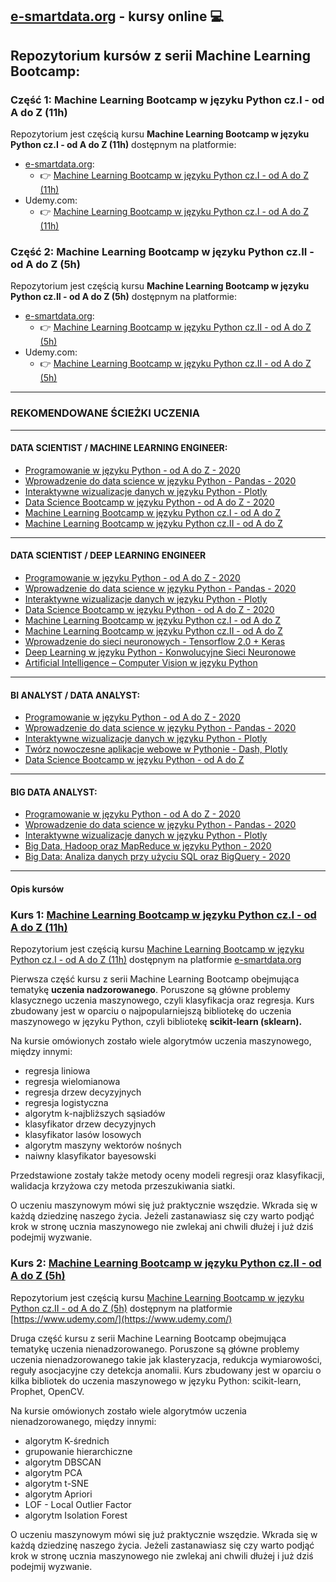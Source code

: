 ## [e-smartdata.org](https://e-smartdata.org/) - kursy online :computer:
## Repozytorium kursów z serii Machine Learning Bootcamp:
### Część 1: Machine Learning Bootcamp w języku Python cz.I - od A do Z (11h)
Repozytorium jest częścią kursu **Machine Learning Bootcamp w języku Python cz.I - od A do Z (11h)** dostępnym na platformie:
* [e-smartdata.org](https://e-smartdata.org/):
  * :point_right: [Machine Learning Bootcamp w języku Python cz.I - od A do Z (11h)](https://e-smartdata.teachable.com/p/machine-learning-bootcamp-w-jezyku-python-cz-i-od-a-do-z)
* Udemy.com:
  * :point_right: [Machine Learning Bootcamp w języku Python cz.I - od A do Z (11h)](https://www.udemy.com/course/machine-learning-bootcamp-w-jezyku-python/?referralCode=92994CE6227390CFA9D7)
### Część 2: Machine Learning Bootcamp w języku Python cz.II - od A do Z (5h)
Repozytorium jest częścią kursu **Machine Learning Bootcamp w języku Python cz.II - od A do Z (5h)** dostępnym na platformie:
* [e-smartdata.org](https://e-smartdata.org/):
  * :point_right: [Machine Learning Bootcamp w języku Python cz.II - od A do Z (5h)](https://e-smartdata.teachable.com/p/machine-learning-bootcamp-w-jezyku-python-cz-ii-od-a-do-z)
* Udemy.com:
  * :point_right: [Machine Learning Bootcamp w języku Python cz.II - od A do Z (5h)](https://www.udemy.com/course/machine-learning-bootcamp-w-jezyku-python-ii/?referralCode=AE397842FEFADB697DC8)
  
---
### REKOMENDOWANE ŚCIEŻKI UCZENIA
---
#### DATA SCIENTIST / MACHINE LEARNING ENGINEER:

* [Programowanie w języku Python - od A do Z - 2020](https://www.udemy.com/course/programowanie-w-jezyku-python/?referralCode=C7E5AD6D60ADCBDEF759)
* [Wprowadzenie do data science w języku Python - Pandas - 2020](https://www.udemy.com/course/wprowadzenie-data-science/?referralCode=D85D646D30D785FD5277)
* [Interaktywne wizualizacje danych w języku Python - Plotly](https://www.udemy.com/course/wizualizacje-danych-python/?referralCode=A548AF40A5D2D658DAE6)
* [Data Science Bootcamp w języku Python - od A do Z - 2020](https://www.udemy.com/course/data-science-bootcamp-python/?referralCode=7ACF0CA84807A88740FB)
* [Machine Learning Bootcamp w języku Python cz.I - od A do Z](https://www.udemy.com/course/machine-learning-bootcamp-w-jezyku-python/?referralCode=92994CE6227390CFA9D7)
* [Machine Learning Bootcamp w języku Python cz.II - od A do Z](https://www.udemy.com/course/machine-learning-bootcamp-w-jezyku-python-ii/?referralCode=AE397842FEFADB697DC8)
---
#### DATA SCIENTIST / DEEP LEARNING ENGINEER

* [Programowanie w języku Python - od A do Z - 2020](https://www.udemy.com/course/programowanie-w-jezyku-python/?referralCode=C7E5AD6D60ADCBDEF759)
* [Wprowadzenie do data science w języku Python - Pandas - 2020](https://www.udemy.com/course/wprowadzenie-data-science/?referralCode=D85D646D30D785FD5277)
* [Interaktywne wizualizacje danych w języku Python - Plotly](https://www.udemy.com/course/wizualizacje-danych-python/?referralCode=A548AF40A5D2D658DAE6)
* [Data Science Bootcamp w języku Python - od A do Z - 2020](https://www.udemy.com/course/data-science-bootcamp-python/?referralCode=7ACF0CA84807A88740FB)
* [Machine Learning Bootcamp w języku Python cz.I - od A do Z](https://www.udemy.com/course/machine-learning-bootcamp-w-jezyku-python/?referralCode=92994CE6227390CFA9D7)
* [Machine Learning Bootcamp w języku Python cz.II - od A do Z](https://www.udemy.com/course/machine-learning-bootcamp-w-jezyku-python-ii/?referralCode=AE397842FEFADB697DC8)
* [Wprowadzenie do sieci neuronowych - Tensorflow 2.0 + Keras](https://www.udemy.com/course/wprowadzenie-tensorflow-keras/?referralCode=74356FE803194F2C3C42)
* [Deep Learning w języku Python - Konwolucyjne Sieci Neuronowe](https://www.udemy.com/course/deep-learning-w-jezyku-python/?referralCode=24567C4A18A3F17E0B47)
* [Artificial Intelligence – Computer Vision w języku Python](https://www.udemy.com/course/artificial-intelligence-computer-vision/?referralCode=09C26CA07A8F6DF74148)
---
#### BI ANALYST / DATA ANALYST:

* [Programowanie w języku Python - od A do Z - 2020](https://www.udemy.com/course/programowanie-w-jezyku-python/?referralCode=C7E5AD6D60ADCBDEF759)
* [Wprowadzenie do data science w języku Python - Pandas - 2020](https://www.udemy.com/course/wprowadzenie-data-science/?referralCode=D85D646D30D785FD5277)
* [Interaktywne wizualizacje danych w języku Python - Plotly](https://www.udemy.com/course/wizualizacje-danych-python/?referralCode=A548AF40A5D2D658DAE6)
* [Twórz nowoczesne aplikacje webowe w Pythonie - Dash, Plotly](https://www.udemy.com/course/aplikacje-webowe-dash/?referralCode=40C44F12D311213BEC48)
* [Data Science Bootcamp w języku Python - od A do Z](https://www.udemy.com/course/data-science-bootcamp-python/?referralCode=7ACF0CA84807A88740FB)
---
#### BIG DATA ANALYST:

* [Programowanie w języku Python - od A do Z - 2020](https://www.udemy.com/course/programowanie-w-jezyku-python/?referralCode=C7E5AD6D60ADCBDEF759)
* [Wprowadzenie do data science w języku Python - Pandas - 2020](https://www.udemy.com/course/wprowadzenie-data-science/?referralCode=D85D646D30D785FD5277)
* [Interaktywne wizualizacje danych w języku Python - Plotly](https://www.udemy.com/course/wizualizacje-danych-python/?referralCode=A548AF40A5D2D658DAE6)
* [Big Data, Hadoop oraz MapReduce w języku Python - 2020](https://www.udemy.com/course/big-data-hadoop-mapreduce/?referralCode=5D8569C9A3FC2D232B67)
* [Big Data: Analiza danych przy użyciu SQL oraz BigQuery - 2020](https://www.udemy.com/course/big-data-bigquery/?referralCode=10C0A466D6710285AEC6)
--- 

#### Opis kursów

### Kurs 1: [Machine Learning Bootcamp w języku Python cz.I - od A do Z (11h)](https://e-smartdata.teachable.com/p/machine-learning-bootcamp-w-jezyku-python-cz-i-od-a-do-z)
Repozytorium jest częścią kursu [Machine Learning Bootcamp w języku Python cz.I - od A do Z (11h)](https://e-smartdata.teachable.com/p/machine-learning-bootcamp-w-jezyku-python-cz-i-od-a-do-z) dostępnym na platformie [e-smartdata.org](https://e-smartdata.org/)

Pierwsza część kursu z serii Machine Learning Bootcamp obejmująca tematykę **uczenia nadzorowanego**. Poruszone są główne problemy klasycznego uczenia maszynowego, czyli klasyfikacja oraz regresja. Kurs zbudowany jest w oparciu o najpopularniejszą bibliotekę do uczenia maszynowego w języku Python, czyli bibliotekę **scikit-learn (sklearn).**

Na kursie omówionych zostało wiele algorytmów uczenia maszynowego, między innymi:
* regresja liniowa
* regresja wielomianowa
* regresja drzew decyzyjnych
* regresja logistyczna
* algorytm k-najbliższych sąsiadów
* klasyfikator drzew decyzyjnych
* klasyfikator lasów losowych
* algorytm maszyny wektorów nośnych
* naiwny klasyfikator bayesowski

Przedstawione zostały także metody oceny modeli regresji oraz klasyfikacji, walidacja krzyżowa czy metoda przeszukiwania siatki.

O uczeniu maszynowym mówi się już praktycznie wszędzie. Wkrada się w każdą dziedzinę naszego życia. Jeżeli zastanawiasz się czy warto podjąć krok w stronę ucznia maszynowego nie zwlekaj ani chwili dłużej i już dziś podejmij wyzwanie.

### Kurs 2: [Machine Learning Bootcamp w języku Python cz.II - od A do Z (5h)](https://www.udemy.com/course/machine-learning-bootcamp-w-jezyku-python-ii/?couponCode=NEWCOURSE)
Repozytorium jest częścią kursu [Machine Learning Bootcamp w języku Python cz.II - od A do Z (5h)](https://www.udemy.com/course/machine-learning-bootcamp-w-jezyku-python-ii/?couponCode=NEWCOURSE) dostępnym na platformie [https://www.udemy.com/](https://www.udemy.com/)

Druga część kursu z serii Machine Learning Bootcamp obejmująca tematykę uczenia nienadzorowanego. Poruszone są główne problemy uczenia nienadzorowanego takie jak klasteryzacja, redukcja wymiarowości, reguły asocjacyjne czy detekcja anomalii. Kurs zbudowany jest w oparciu o kilka bibliotek do uczenia maszynowego w języku Python: scikit-learn, Prophet, OpenCV.

Na kursie omówionych zostało wiele algorytmów uczenia nienadzorowanego, między innymi:
* algorytm K-średnich
* grupowanie hierarchiczne
* algorytm DBSCAN
* algorytm PCA
* algorytm t-SNE
* algorytm Apriori
* LOF - Local Outlier Factor
* algorytm Isolation Forest

O uczeniu maszynowym mówi się już praktycznie wszędzie. Wkrada się w każdą dziedzinę naszego życia. Jeżeli zastanawiasz się czy warto podjąć krok w stronę ucznia maszynowego nie zwlekaj ani chwili dłużej i już dziś podejmij wyzwanie.
